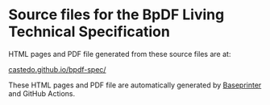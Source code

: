 Source files for the BpDF Living Technical Specification 
========================================================

HTML pages and PDF file generated from these source files are at:

[castedo.github.io/bpdf-spec/](https://castedo.github.io/bpdf-spec/)

These HTML pages and PDF file are automatically generated by
[Baseprinter](https://try.perm.pub/baseprinter/) and GitHub Actions. 
